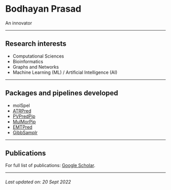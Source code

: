 # Bodhayan Prasad
An innovator

***

## Research interests
* Computational Sciences
* Bioinformatics
* Graphs and Networks
* Machine Learning (ML) / Artificial Intelligence (AI)

* * *

## Packages and pipelines developed
* molSpel
* [ATRPred](https://github.com/ShuklaLab/ATRPred)
* [PVPredPip](https://github.com/ShuklaLab/PVPredPip)
* [MulMorPip](https://github.com/ShuklaLab/MulMorPip)
* [EMTPred](https://github.com/ShuklaLab/EMTPred)
* [GibbSamplr](https://github.com/ShuklaLab/gibbSmplr)

* * *
## Publications
For full list of publications: [Google Scholar](https://scholar.google.com/citations?user=2lOFHzwAAAAJ).

* * *

###### _Last updated on: 20 Sept 2022_
